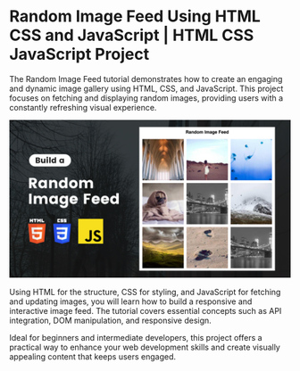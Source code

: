 # Random Image Feed Using HTML CSS and JavaScript | HTML CSS JavaScript Project

The Random Image Feed tutorial demonstrates how to create an engaging and dynamic image gallery using HTML, CSS, and JavaScript. This project focuses on fetching and displaying random images, providing users with a constantly refreshing visual experience.

![Random Image Feed](ImageFeed.png)

Using HTML for the structure, CSS for styling, and JavaScript for fetching and updating images, you will learn how to build a responsive and interactive image feed. The tutorial covers essential concepts such as API integration, DOM manipulation, and responsive design.

Ideal for beginners and intermediate developers, this project offers a practical way to enhance your web development skills and create visually appealing content that keeps users engaged.